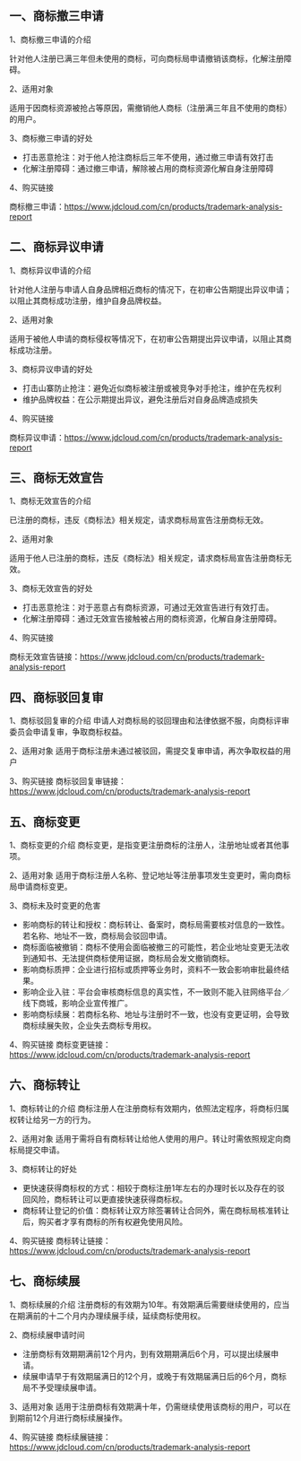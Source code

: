 ## 一、商标撤三申请

1、商标撤三申请的介绍

针对他人注册已满三年但未使用的商标，可向商标局申请撤销该商标，化解注册障碍。

2、适用对象

适用于因商标资源被抢占等原因，需撤销他人商标（注册满三年且不使用的商标）的用户。

3、商标撤三申请的好处

- 打击恶意抢注：对于他人抢注商标后三年不使用，通过撤三申请有效打击
- 化解注册障碍：通过撤三申请，解除被占用的商标资源化解自身注册障碍

4、购买链接

商标撤三申请：https://www.jdcloud.com/cn/products/trademark-analysis-report

## 二、商标异议申请
1、商标异议申请的介绍

针对他人注册与申请人自身品牌相近商标的情况下，在初审公告期提出异议申请；以阻止其商标成功注册，维护自身品牌权益。

2、适用对象

适用于被他人申请的商标侵权等情况下，在初审公告期提出异议申请，以阻止其商标成功注册。

3、商标异议申请的好处

- 打击山寨防止抢注：避免近似商标被注册或被竞争对手抢注，维护在先权利
- 维护品牌权益：在公示期提出异议，避免注册后对自身品牌造成损失

4、购买链接

商标异议申请：https://www.jdcloud.com/cn/products/trademark-analysis-report


## 三、商标无效宣告
1、商标无效宣告的介绍

已注册的商标，违反《商标法》相关规定，请求商标局宣告注册商标无效。

2、适用对象

适用于他人已注册的商标，违反《商标法》相关规定，请求商标局宣告注册商标无效。

3、商标无效宣告的好处
- 打击恶意抢注：对于恶意占有商标资源，可通过无效宣告进行有效打击。
- 化解注册障碍：通过无效宣告接触被占用的商标资源，化解自身注册障碍。

4、购买链接

商标无效宣告链接：https://www.jdcloud.com/cn/products/trademark-analysis-report


## 四、商标驳回复审
1、商标驳回复审的介绍
申请人对商标局的驳回理由和法律依据不服，向商标评审委员会申请复审，争取商标权益。

2、适用对象
适用于商标注册未通过被驳回，需提交复审申请，再次争取权益的用户

3、购买链接
商标驳回复审链接：https://www.jdcloud.com/cn/products/trademark-analysis-report

## 五、商标变更
1、商标变更的介绍
商标变更，是指变更注册商标的注册人，注册地址或者其他事项。

2、适用对象
适用于商标注册人名称、登记地址等注册事项发生变更时，需向商标局申请商标变更。

3、商标未及时变更的危害
- 影响商标的转让和授权：商标转让、备案时，商标局需要核对信息的一致性。若名称、地址不一致，商标局会驳回申请。
- 商标面临被撤销：商标不使用会面临被撤三的可能性，若企业地址变更无法收到通知书、无法提供商标使用证据，商标局会发文撤销商标。
- 影响商标质押：企业进行招标或质押等业务时，资料不一致会影响审批最终结果。
- 影响企业入驻：平台会审核商标信息的真实性，不一致则不能入驻网络平台／线下商城，影响企业宣传推广。
- 影响商标续展：若商标名称、地址与注册时不一致，也没有变更证明，会导致商标续展失败，企业失去商标专用权。

4、购买链接
商标变更链接：https://www.jdcloud.com/cn/products/trademark-analysis-report


## 六、商标转让
1、商标转让的介绍
商标注册人在注册商标有效期内，依照法定程序，将商标归属权转让给另一方的行为。

2、适用对象
适用于需将自有商标转让给他人使用的用户。转让时需依照规定向商标局提交申请。

3、商标转让的好处
- 更快速获得商标权的方式：相较于商标注册1年左右的办理时长以及存在的驳回风险，商标转让可以更直接快速获得商标权。
- 商标转让登记的价值：商标转让双方除签署转让合同外，需在商标局核准转让后，购买者才享有商标的所有权避免使用风险。

4、购买链接
商标转让链接：https://www.jdcloud.com/cn/products/trademark-analysis-report

## 七、商标续展
1、商标续展的介绍
注册商标的有效期为10年。有效期满后需要继续使用的，应当在期满前的十二个月内办理续展手续，延续商标使用权。

2、商标续展申请时间
- 注册商标有效期期满前12个月内，到有效期期满后6个月，可以提出续展申请。
- 续展申请早于有效期届满日的12个月，或晚于有效期届满日后的6个月，商标局不予受理续展申请。

3、适用对象
适用于注册商标有效期满十年，仍需继续使用该商标的用户，可以在到期前12个月进行商标续展操作。

4、购买链接
商标续展链接：https://www.jdcloud.com/cn/products/trademark-analysis-report
